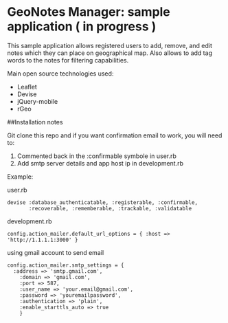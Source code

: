 # GeoNotes Manager: sample application ( in progress )

This sample application allows registered users to add, remove, and edit notes which they can place on geographical map. Also allows to add tag words to the notes for filtering capabilities.

Main open source technologies used:

* Leaflet
* Devise
* jQuery-mobile
* rGeo

##Installation notes

Git clone this repo and if you want confirmation email to work, you will need to:
1. Commented back in the :confirmable symbole in user.rb
2. Add smtp server details and app host ip in development.rb

Example:


user.rb

    devise :database_authenticatable, :registerable, :confirmable,
           :recoverable, :rememberable, :trackable, :validatable

development.rb

    config.action_mailer.default_url_options = { :host => 'http://1.1.1.1:3000' }
  
using gmail account to send email
 
    config.action_mailer.smtp_settings = {
      :address => 'smtp.gmail.com',
	    :domain => 'gmail.com',
	    :port => 587,
	    :user_name => 'your.email@gmail.com',
	    :password => 'youremailpassword',
	    :authentication => 'plain',
	    :enable_starttls_auto => true
	    }
